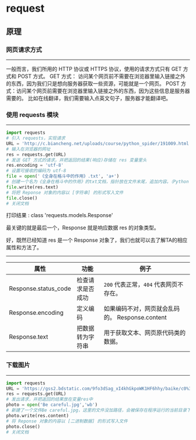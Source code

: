 # request
## 原理
### 网页请求方式
---
一般而言，我们所用的 HTTP 协议或 HTTPS 协议，使用的请求方式只有 GET 方式和 POST 方式。
GET 方式： 访问某个网页前不需要在浏览器里输入链接之外的东西，因为我们只是想向服务器获取一些资源，可能就是一个网页。
POST 方式：访问某个网页前需要在浏览器里输入链接之外的东西，因为这些信息是服务器需要的。 比如在线翻译，我们需要输入点英文句子，服务器才能翻译吧。


### 使用 requests 模块
---
```python
import requests
# 引入 requests，实现请求
URL = 'http://c.biancheng.net/uploads/course/python_spider/191009.html'
# 输入在浏览器的网址
res = requests.get(URL)
# 发送 GET 方式的请求，并把返回的结果(响应)存储在 res 变量里头
res.encoding = 'utf-8'
# 设置可接收的编码为 utf-8
file = open('《全身在格斗中的作用》.txt', 'a+')
# 创建一个名为《全身在格斗中的作用》的txt文档，指针放在文件末尾，追加内容。（Python 基础语法)
file.write(res.text)
# 将把 Reponse 对象的内容以 [字符串] 的形式写入文件
file.close()
# 关闭文档
```
打印结果 :
class 'requests.models.Response'

最关键的就是最后一个，Response 就是响应数据 res 的对象类型。

好，既然已经知道 res 是一个 Response 对象了，我们也就可以去了解TA的相应属性和方法了。

---

属性                 | 功能             | 例子                               
-------------------- | ---------------- | ---------------------------------- 
Response.status_code | 检查请求是否成功 | `200` 代表正常，`404` 代表网页不存在。 
Response.encoding    | 定义编码         | 如果编码不对，网页就会乱码的。      Response.content     | 把数据转成二进制 | 用于获取图片、音频类的数据。       
Response.text        | 把数据转为字符串 | 用于获取文本、网页原代码类的数据。 

### 下载图片
---
```python
import requests
URL = 'https://gss2.bdstatic.com/9fo3dSag_xI4khGkpoWK1HF6hhy/baike/c0%3Dbaike220%2C5%2C5%2C220%2C73/sign=a8ecb87e13dfa9ece9235e4503b99c66/6a600c338744ebf84073be5ddbf9d72a6059a756.jpg'
res = requests.get(URL)
# 发出请求，并把返回的结果放在变量res中
photo = open('Be careful.jpg','wb')
# 新建了一个文件Be careful.jpg，这里的文件没加路径，会被保存在程序运行的当前目录下。
photo.write(res.content)
# 将 Reponse 对象的内容以 [二进制数据] 的形式写入文件
photo.close()
# 关闭文档
```